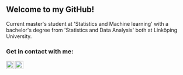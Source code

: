 ## Welcome to my GitHub!

Current master's student at 'Statistics and Machine learning' with a bachelor's degree from 'Statistics and Data Analysis' both at Linköping University.

### Get in contact with me:

[<img align="left" alt="codeSTACKr | LinkedIn" width="22px" src="https://cdn.jsdelivr.net/npm/simple-icons@v3/icons/linkedin.svg" />][linkedin]

[linkedin]: https://www.linkedin.com/in/sidneyrydstrom/

[<img align="left" alt="codeSTACKr | gmail" width="22px" src="https://cdn.jsdelivr.net/npm/simple-icons@v3/icons/gmail.svg" />][gmail]

[gmail]: mailto:sidde94@gmail.com

<!--
# Languges and tools:
<img align="left" alt="SQL" width="26px" src="https://raw.githubusercontent.com/github/explore/80688e429a7d4ef2fca1e82350fe8e3517d3494d/topics/sql/sql.png" />

<img align="left" alt="SQL" width="26px" src="https://raw.githubusercontent.com/github/explore/80688e429a7d4ef2fca1e82350fe8e3517d3494d/topics/r/r.png" />
-->
